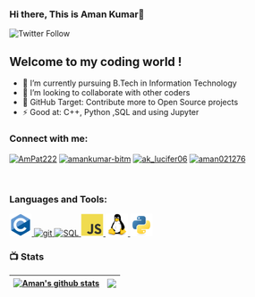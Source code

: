 ### Hi there, This is Aman Kumar👋

![Twitter Follow](https://img.shields.io/twitter/follow/AmPat222?color=1DA1F2&logo=twitter&style=for-the-badge)

## Welcome to my coding world !

- 🌱 I’m currently pursuing B.Tech in Information Technology
- 👯 I’m looking to collaborate with other coders
- 🥅 GitHub Target: Contribute more to Open Source projects
- ⚡ Good at: C++, Python ,SQL and using Jupyter

<h3 align="left">Connect with me:</h3>
<p align="left">
<a href="https://twitter.com/AmPat222" target="blank"><img align="center" src="https://raw.githubusercontent.com/rahuldkjain/github-profile-readme-generator/master/src/images/icons/Social/twitter.svg" alt="AmPat222" height="30" width="40" /></a>
<a href="https://linkedin.com/in/amankumar-bitm" target="blank"><img align="center" src="https://raw.githubusercontent.com/rahuldkjain/github-profile-readme-generator/master/src/images/icons/Social/linked-in-alt.svg" alt="amankumar-bitm" height="30" width="40" /></a>
<a href="https://instagram.com/ak_lucifer06" target="blank"><img align="center" src="https://raw.githubusercontent.com/rahuldkjain/github-profile-readme-generator/master/src/images/icons/Social/instagram.svg" alt="ak_lucifer06" height="30" width="40" /></a>
<a href="https://auth.geeksforgeeks.org/user/aman021276" target="blank"><img align="center" src="https://raw.githubusercontent.com/rahuldkjain/github-profile-readme-generator/master/src/images/icons/Social/geeks-for-geeks.svg" alt="aman021276" height="30" width="40" /></a>
</p>

<br />

<h3 align="left">Languages and Tools:</h3>
<p align="left"> <a href="https://www.cprogramming.com/" target="_blank"> <img src="https://raw.githubusercontent.com/devicons/devicon/master/icons/c/c-original.svg" alt="c" width="40" height="40"/> </a> <a href="https://git-scm.com/" target="_blank"> <img src="https://www.vectorlogo.zone/logos/git-scm/git-scm-icon.svg" alt="git" width="40" height="40"/> </a> <a href="https://www.mysql.com" target="_blank"> <img src="https://upload.wikimedia.org/wikipedia/de/8/8c/Microsoft_SQL_Server_Logo.svg" alt="SQL" width="40" height="40"/> </a> <a href="https://developer.mozilla.org/en-US/docs/Web/JavaScript" target="_blank"> <img src="https://raw.githubusercontent.com/devicons/devicon/master/icons/javascript/javascript-original.svg" alt="javascript" width="40" height="40"/> </a> <a href="https://www.linux.org/" target="_blank"> <img src="https://raw.githubusercontent.com/devicons/devicon/master/icons/linux/linux-original.svg" alt="linux" width="40" height="40"/> </a> <a href="https://www.python.org" target="_blank"> <img src="https://raw.githubusercontent.com/devicons/devicon/master/icons/python/python-original.svg" alt="python" width="40" height="40"/> </a> </p>

### 📺 Stats

| <a href="https://github.com/itzzDeKU/itzzDeKU"><img align="center" src="https://github-readme-stats.vercel.app/api?username=itzzDeKU&show_icons=true&theme=buefy&hide_border=true" alt="Aman's github stats" /></a> | <a href="https://github.com/itzzDeKU/itzzDeKU"><img align="center" src="https://github-readme-stats.vercel.app/api/top-langs/?username=itzzDeKU&layout=compact&theme=buefy&hide_border=true" /></a> |
| ------------- | ------------- |

<!---
itzzDeKU/itzzDeKU is a ✨ special ✨ repository because its `README.md` (this file) appears on your GitHub profile.
You can click the Preview link to take a look at your changes.
--->
